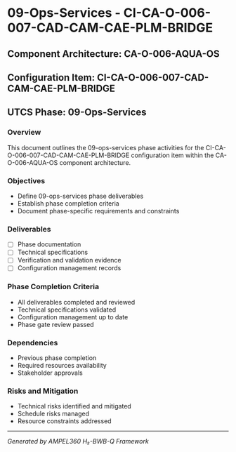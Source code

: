 # 09-Ops-Services - CI-CA-O-006-007-CAD-CAM-CAE-PLM-BRIDGE

## Component Architecture: CA-O-006-AQUA-OS
## Configuration Item: CI-CA-O-006-007-CAD-CAM-CAE-PLM-BRIDGE
## UTCS Phase: 09-Ops-Services

### Overview
This document outlines the 09-ops-services phase activities for the CI-CA-O-006-007-CAD-CAM-CAE-PLM-BRIDGE configuration item within the CA-O-006-AQUA-OS component architecture.

### Objectives
- Define 09-ops-services phase deliverables
- Establish phase completion criteria
- Document phase-specific requirements and constraints

### Deliverables
- [ ] Phase documentation
- [ ] Technical specifications
- [ ] Verification and validation evidence
- [ ] Configuration management records

### Phase Completion Criteria
- All deliverables completed and reviewed
- Technical specifications validated
- Configuration management up to date
- Phase gate review passed

### Dependencies
- Previous phase completion
- Required resources availability
- Stakeholder approvals

### Risks and Mitigation
- Technical risks identified and mitigated
- Schedule risks managed
- Resource constraints addressed

---
*Generated by AMPEL360 H₂-BWB-Q Framework*
